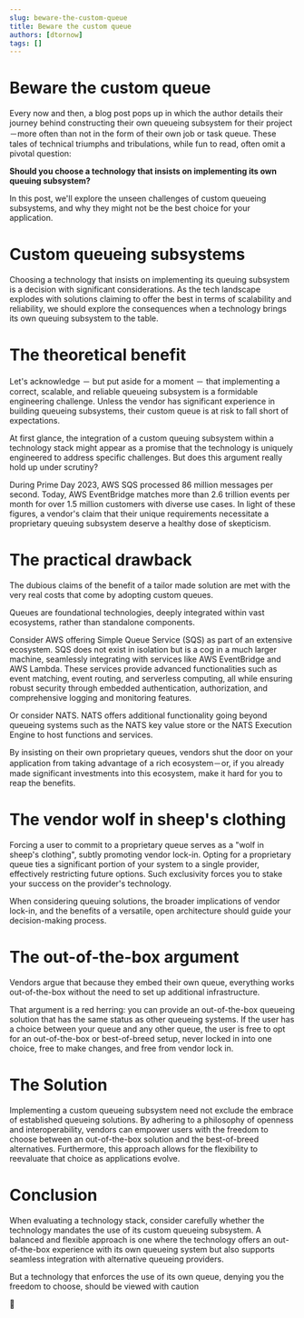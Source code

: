 ```yaml
---
slug: beware-the-custom-queue
title: Beware the custom queue
authors: [dtornow]
tags: []
---
```


# Beware the custom queue

Every now and then, a blog post pops up in which the author details their journey behind constructing their own queueing subsystem for their project－more often than not in the form of their own job or task queue. These tales of technical triumphs and tribulations, while fun to read, often omit a pivotal question:

**Should you choose a technology that insists on implementing its own queuing subsystem?**

In this post, we'll explore the unseen challenges of custom queueing subsystems, and why they might not be the best choice for your application.

# Custom queueing subsystems

Choosing a technology that insists on implementing its queuing subsystem is a decision with significant considerations. As the tech landscape explodes with solutions claiming to offer the best in terms of scalability and reliability, we should explore the consequences when a technology brings its own queuing subsystem to the table.

# The theoretical benefit

Let's acknowledge － but put aside for a moment － that implementing a correct, scalable, and reliable queueing subsystem is a formidable engineering challenge. Unless the vendor has significant experience in building queueing subsystems, their custom queue is at risk to fall short of expectations.

At first glance, the integration of a custom queuing subsystem within a technology stack might appear as a promise that the technology is uniquely engineered to address specific challenges. But does this argument really hold up under scrutiny? 

During Prime Day 2023, AWS SQS processed 86 million messages per second. Today, AWS EventBridge matches more than 2.6 trillion events per month for over 1.5 million customers with diverse use cases. In light of these figures, a vendor's claim that their unique requirements necessitate a proprietary queuing subsystem deserve a healthy dose of skepticism.

# The practical drawback

The dubious claims of the benefit of a tailor made solution are met with the very real costs that come by adopting custom queues.

Queues are foundational technologies, deeply integrated within vast ecosystems, rather than standalone components.

Consider AWS offering Simple Queue Service (SQS) as part of an extensive ecosystem. SQS does not exist in isolation but is a cog in a much larger machine, seamlessly integrating with services like AWS EventBridge and AWS Lambda. These services provide advanced functionalities such as event matching, event routing, and serverless computing, all while ensuring robust security through embedded authentication, authorization, and comprehensive logging and monitoring features.

Or consider NATS. NATS offers additional functionality going beyond queueing systems such as the NATS key value store or the NATS Execution Engine to host functions and services.

By insisting on their own proprietary queues, vendors shut the door on your application from taking advantage of a rich ecosystem－or, if you already made significant investments into this ecosystem, make it hard for you to reap the benefits.

# The vendor wolf in sheep's clothing

Forcing a user to commit to a proprietary queue serves as a "wolf in sheep's clothing", subtly promoting vendor lock-in. Opting for a proprietary queue ties a significant portion of your system to a single provider, effectively restricting future options. Such exclusivity forces you to  stake your success on the provider's technology.

When considering queuing solutions, the broader implications of vendor lock-in, and the benefits of a versatile, open architecture should guide your decision-making process. 

# The out-of-the-box argument

Vendors argue that because they embed their own queue, everything works out-of-the-box without the need to set up additional infrastructure.

That argument is a red herring: you can provide an out-of-the-box queueing solution that has the same status as other queueing systems. If the user has a choice between your queue and any other queue, the user is free to opt for an out-of-the-box or best-of-breed setup, never locked in into one choice, free to make changes, and free from vendor lock in.

# The Solution

Implementing a custom queueing subsystem need not exclude the embrace of established queueing solutions. By adhering to a philosophy of openness and interoperability, vendors can empower users with the freedom to choose between an out-of-the-box solution and the best-of-breed alternatives. Furthermore, this approach allows for the flexibility to reevaluate that choice as applications evolve.

# Conclusion

When evaluating a technology stack, consider carefully whether the technology mandates the use of its custom queueing subsystem. A balanced and flexible approach is one where the technology offers an out-of-the-box experience with its own queueing system but also supports seamless integration with alternative queueing providers.

But a technology that enforces the use of its own queue, denying you the freedom to choose, should be viewed with caution 

🚩